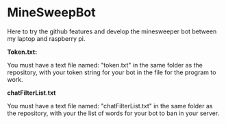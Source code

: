 # MineSweepBot

Here to try the github features and develop the minesweeper bot between my laptop and raspberry pi.

**Token.txt:**

You must have a text file named: "token.txt" in the same folder as the repository, with your
token string for your bot in the file for the program to work. 

**chatFilterList.txt**

You must have a text file named: "chatFilterList.txt" in the same folder as the repository, with your
the list of words for your bot to ban in your server. 